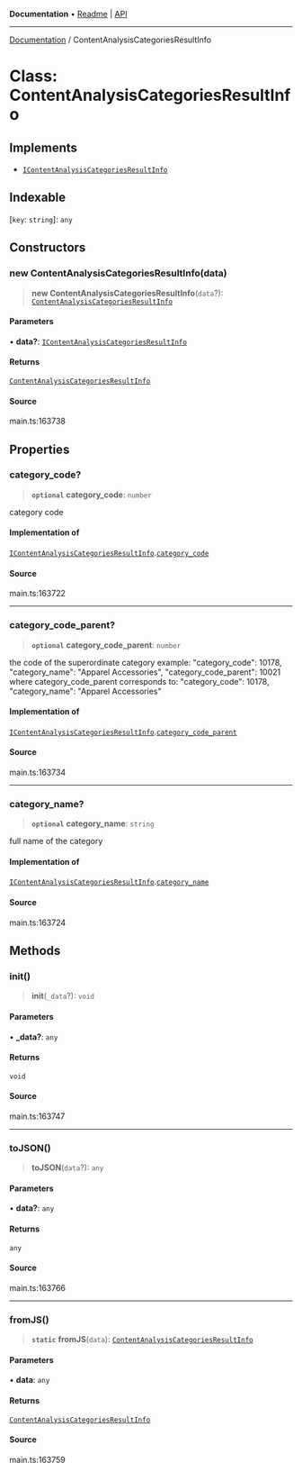 **Documentation** • [Readme](../README.md) \| [API](../globals.md)

***

[Documentation](../README.md) / ContentAnalysisCategoriesResultInfo

# Class: ContentAnalysisCategoriesResultInfo

## Implements

- [`IContentAnalysisCategoriesResultInfo`](../interfaces/IContentAnalysisCategoriesResultInfo.md)

## Indexable

 \[`key`: `string`\]: `any`

## Constructors

### new ContentAnalysisCategoriesResultInfo(data)

> **new ContentAnalysisCategoriesResultInfo**(`data`?): [`ContentAnalysisCategoriesResultInfo`](ContentAnalysisCategoriesResultInfo.md)

#### Parameters

• **data?**: [`IContentAnalysisCategoriesResultInfo`](../interfaces/IContentAnalysisCategoriesResultInfo.md)

#### Returns

[`ContentAnalysisCategoriesResultInfo`](ContentAnalysisCategoriesResultInfo.md)

#### Source

main.ts:163738

## Properties

### category\_code?

> **`optional`** **category\_code**: `number`

category code

#### Implementation of

[`IContentAnalysisCategoriesResultInfo`](../interfaces/IContentAnalysisCategoriesResultInfo.md).[`category_code`](../interfaces/IContentAnalysisCategoriesResultInfo.md#category_code)

#### Source

main.ts:163722

***

### category\_code\_parent?

> **`optional`** **category\_code\_parent**: `number`

the code of the superordinate category
example:
"category_code": 10178,
"category_name": "Apparel Accessories",
"category_code_parent": 10021
where category_code_parent
corresponds to:
"category_code": 10178,
"category_name": "Apparel Accessories"

#### Implementation of

[`IContentAnalysisCategoriesResultInfo`](../interfaces/IContentAnalysisCategoriesResultInfo.md).[`category_code_parent`](../interfaces/IContentAnalysisCategoriesResultInfo.md#category_code_parent)

#### Source

main.ts:163734

***

### category\_name?

> **`optional`** **category\_name**: `string`

full name of the category

#### Implementation of

[`IContentAnalysisCategoriesResultInfo`](../interfaces/IContentAnalysisCategoriesResultInfo.md).[`category_name`](../interfaces/IContentAnalysisCategoriesResultInfo.md#category_name)

#### Source

main.ts:163724

## Methods

### init()

> **init**(`_data`?): `void`

#### Parameters

• **\_data?**: `any`

#### Returns

`void`

#### Source

main.ts:163747

***

### toJSON()

> **toJSON**(`data`?): `any`

#### Parameters

• **data?**: `any`

#### Returns

`any`

#### Source

main.ts:163766

***

### fromJS()

> **`static`** **fromJS**(`data`): [`ContentAnalysisCategoriesResultInfo`](ContentAnalysisCategoriesResultInfo.md)

#### Parameters

• **data**: `any`

#### Returns

[`ContentAnalysisCategoriesResultInfo`](ContentAnalysisCategoriesResultInfo.md)

#### Source

main.ts:163759
